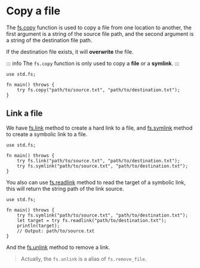 # Copy a file

The [fs.copy](/stdlib/std.fs#copy) function is used to copy a file from one location to another, the first argument is a string of the source file path, and the second argument is a string of the destination file path.

If the destination file exists, it will **overwrite** the file.

::: info
The `fs.copy` function is only used to copy a **file** or a **symlink**.
:::

```nv, no_run
use std.fs;

fn main() throws {
    try fs.copy("path/to/source.txt", "path/to/destination.txt");
}
```

## Link a file

We have [fs.link](/stdlib/std.fs#link) method to create a hard link to a file, and [fs.symlink](/stdlib/std.fs#symlink) method to create a symbolic link to a file.

```nv, no_run
use std.fs;

fn main() throws {
    try fs.link("path/to/source.txt", "path/to/destination.txt");
    try fs.symlink("path/to/source.txt", "path/to/destination.txt");
}
```

You also can use [fs.readlink](/stdlib/std.fs#readlink) method to read the target of a symbolic link, this will return the string path of the link source.

```nv, no_run
use std.fs;

fn main() throws {
    try fs.symlink("path/to/source.txt", "path/to/destination.txt");
    let target = try fs.readlink("path/to/destination.txt");
    println(target);
    // Output: path/to/source.txt
}
```

And the [fs.unlink](/stdlib/std.fs#unlink) method to remove a link.

> Actually, the `fs.unlink` is a alias of `fs.remove_file`.
